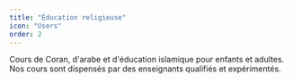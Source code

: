 ```yaml
---
title: "Éducation religieuse"
icon: "Users"
order: 2
---
```


Cours de Coran, d'arabe et d'éducation islamique pour enfants et adultes. Nos cours sont dispensés par des enseignants qualifiés et expérimentés.
